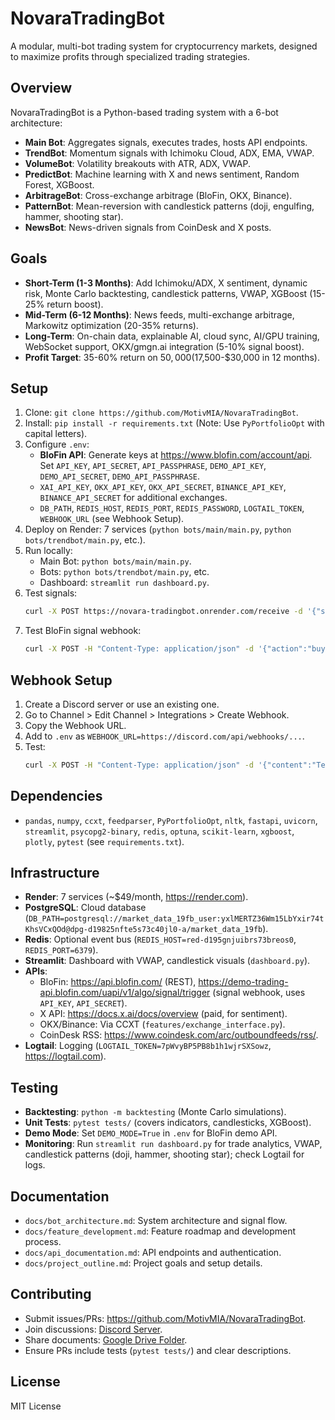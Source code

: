 # NovaraTradingBot

A modular, multi-bot trading system for cryptocurrency markets, designed to maximize profits through specialized trading strategies.

## Overview
NovaraTradingBot is a Python-based trading system with a 6-bot architecture:
- **Main Bot**: Aggregates signals, executes trades, hosts API endpoints.
- **TrendBot**: Momentum signals with Ichimoku Cloud, ADX, EMA, VWAP.
- **VolumeBot**: Volatility breakouts with ATR, ADX, VWAP.
- **PredictBot**: Machine learning with X and news sentiment, Random Forest, XGBoost.
- **ArbitrageBot**: Cross-exchange arbitrage (BloFin, OKX, Binance).
- **PatternBot**: Mean-reversion with candlestick patterns (doji, engulfing, hammer, shooting star).
- **NewsBot**: News-driven signals from CoinDesk and X posts.

## Goals
- **Short-Term (1-3 Months)**: Add Ichimoku/ADX, X sentiment, dynamic risk, Monte Carlo backtesting, candlestick patterns, VWAP, XGBoost (15-25% return boost).
- **Mid-Term (6-12 Months)**: News feeds, multi-exchange arbitrage, Markowitz optimization (20-35% returns).
- **Long-Term**: On-chain data, explainable AI, cloud sync, AI/GPU training, WebSocket support, OKX/gmgn.ai integration (5-10% signal boost).
- **Profit Target**: 35-60% return on $50,000 ($17,500-$30,000 in 12 months).

## Setup
1. Clone: `git clone https://github.com/MotivMIA/NovaraTradingBot`.
2. Install: `pip install -r requirements.txt` (Note: Use `PyPortfolioOpt` with capital letters).
3. Configure `.env`:
   - **BloFin API**: Generate keys at https://www.blofin.com/account/api. Set `API_KEY`, `API_SECRET`, `API_PASSPHRASE`, `DEMO_API_KEY`, `DEMO_API_SECRET`, `DEMO_API_PASSPHRASE`.
   - `XAI_API_KEY`, `OKX_API_KEY`, `OKX_API_SECRET`, `BINANCE_API_KEY`, `BINANCE_API_SECRET` for additional exchanges.
   - `DB_PATH`, `REDIS_HOST`, `REDIS_PORT`, `REDIS_PASSWORD`, `LOGTAIL_TOKEN`, `WEBHOOK_URL` (see Webhook Setup).
4. Deploy on Render: 7 services (`python bots/main/main.py`, `python bots/trendbot/main.py`, etc.).
5. Run locally:
   - Main Bot: `python bots/main/main.py`.
   - Bots: `python bots/trendbot/main.py`, etc.
   - Dashboard: `streamlit run dashboard.py`.
6. Test signals:
   ```bash
   curl -X POST https://novara-tradingbot.onrender.com/receive -d '{"symbol":"BTC-USDT","signal":"buy","confidence":0.8,"patterns":["hammer"],"timeframes":["1h"],"bot_name":"PatternBot"}'
   ```
7. Test BloFin signal webhook:
   ```bash
   curl -X POST -H "Content-Type: application/json" -d '{"action":"buy","marketPosition":"long","prevMarketPosition":"flat","instrument":"BTCUSD","timestamp":"2025-06-21T01:33:00Z","maxLag":"60","investmentType":"base","amount":"10","id":"test123"}' https://demo-trading-api.blofin.com/uapi/v1/algo/signal/trigger
   ```

## Webhook Setup
1. Create a Discord server or use an existing one.
2. Go to Channel > Edit Channel > Integrations > Create Webhook.
3. Copy the Webhook URL.
4. Add to `.env` as `WEBHOOK_URL=https://discord.com/api/webhooks/...`.
5. Test:
   ```bash
   curl -X POST -H "Content-Type: application/json" -d '{"content":"Test NovaraTradingBot alert"}' $WEBHOOK_URL
   ```

## Dependencies
- `pandas`, `numpy`, `ccxt`, `feedparser`, `PyPortfolioOpt`, `nltk`, `fastapi`, `uvicorn`, `streamlit`, `psycopg2-binary`, `redis`, `optuna`, `scikit-learn`, `xgboost`, `plotly`, `pytest` (see `requirements.txt`).

## Infrastructure
- **Render**: 7 services (~$49/month, https://render.com).
- **PostgreSQL**: Cloud database (`DB_PATH=postgresql://market_data_19fb_user:yxlMERTZ36Wm15LbYxir74tKhsVCxQOd@dpg-d19825nfte5s73c40jl0-a/market_data_19fb`).
- **Redis**: Optional event bus (`REDIS_HOST=red-d195gnjuibrs73breos0`, `REDIS_PORT=6379`).
- **Streamlit**: Dashboard with VWAP, candlestick visuals (`dashboard.py`).
- **APIs**:
  - BloFin: https://api.blofin.com/ (REST), https://demo-trading-api.blofin.com/uapi/v1/algo/signal/trigger (signal webhook, uses `API_KEY`, `API_SECRET`).
  - X API: https://docs.x.ai/docs/overview (paid, for sentiment).
  - OKX/Binance: Via CCXT (`features/exchange_interface.py`).
  - CoinDesk RSS: https://www.coindesk.com/arc/outboundfeeds/rss/.
- **Logtail**: Logging (`LOGTAIL_TOKEN=7pWvyBP5PB8b1h1wjrSXSowz`, https://logtail.com).

## Testing
- **Backtesting**: `python -m backtesting` (Monte Carlo simulations).
- **Unit Tests**: `pytest tests/` (covers indicators, candlesticks, XGBoost).
- **Demo Mode**: Set `DEMO_MODE=True` in `.env` for BloFin demo API.
- **Monitoring**: Run `streamlit run dashboard.py` for trade analytics, VWAP, candlestick patterns (doji, hammer, shooting star); check Logtail for logs.

## Documentation
- `docs/bot_architecture.md`: System architecture and signal flow.
- `docs/feature_development.md`: Feature roadmap and development process.
- `docs/api_documentation.md`: API endpoints and authentication.
- `docs/project_outline.md`: Project goals and setup details.

## Contributing
- Submit issues/PRs: https://github.com/MotivMIA/NovaraTradingBot.
- Join discussions: [Discord Server](https://discord.gg/ZcM6r4Pd).
- Share documents: [Google Drive Folder](https://drive.google.com/drive/folders/1SG64pWFwuPpE89yTMg1tDPzOf_BLAwAs).
- Ensure PRs include tests (`pytest tests/`) and clear descriptions.

## License
MIT License
